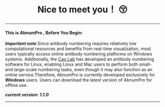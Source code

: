# <p align="center"> Nice to meet you！ :kissing_closed_eyes: </p>
--------------------------------------------------------------------------------
#### This is ****AbnumPro**** , Before You Begin:
***Important note***:Since antibody numbering requires relatively low computational resources and benefits from real-time visualization, most users typically access online antibody numbering platforms on Windows systems. Additionally, the [Cao Lab](http://cao.labshare.cn/AbRSA/) has developed an antibody numbering software for Linux, enabling Linux and Mac users to perform both small- and large-scale numbering tasks, even though it may also function as an online service.Therefore, AbnumPro is currently developed exclusively for ***Windows*** users. Users can download the latest version of AbnumPro for offline use.<br>

***current version: 1.1.0***

------
